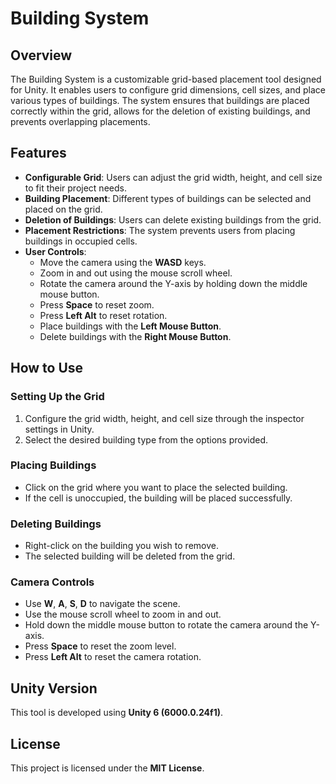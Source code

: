 # Building System

## Overview
The Building System is a customizable grid-based placement tool designed for Unity. It enables users to configure grid dimensions, cell sizes, and place various types of buildings. The system ensures that buildings are placed correctly within the grid, allows for the deletion of existing buildings, and prevents overlapping placements.

## Features
- **Configurable Grid**: Users can adjust the grid width, height, and cell size to fit their project needs.
- **Building Placement**: Different types of buildings can be selected and placed on the grid.
- **Deletion of Buildings**: Users can delete existing buildings from the grid.
- **Placement Restrictions**: The system prevents users from placing buildings in occupied cells.
- **User Controls**:
  - Move the camera using the **WASD** keys.
  - Zoom in and out using the mouse scroll wheel.
  - Rotate the camera around the Y-axis by holding down the middle mouse button.
  - Press **Space** to reset zoom.
  - Press **Left Alt** to reset rotation.
  - Place buildings with the **Left Mouse Button**.
  - Delete buildings with the **Right Mouse Button**.

## How to Use

### Setting Up the Grid
1. Configure the grid width, height, and cell size through the inspector settings in Unity.
2. Select the desired building type from the options provided.

### Placing Buildings
- Click on the grid where you want to place the selected building.
- If the cell is unoccupied, the building will be placed successfully.

### Deleting Buildings
- Right-click on the building you wish to remove.
- The selected building will be deleted from the grid.

### Camera Controls
- Use **W**, **A**, **S**, **D** to navigate the scene.
- Use the mouse scroll wheel to zoom in and out.
- Hold down the middle mouse button to rotate the camera around the Y-axis.
- Press **Space** to reset the zoom level.
- Press **Left Alt** to reset the camera rotation.

## Unity Version
This tool is developed using **Unity 6 (6000.0.24f1)**.

## License
This project is licensed under the **MIT License**.
